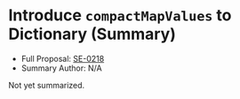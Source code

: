 # Introduce `compactMapValues` to Dictionary (Summary)

* Full Proposal: [SE-0218](https://github.com/apple/swift-evolution/blob/main/proposals/0218-introduce-compact-map-values.md)
* Summary Author: N/A

Not yet summarized.

